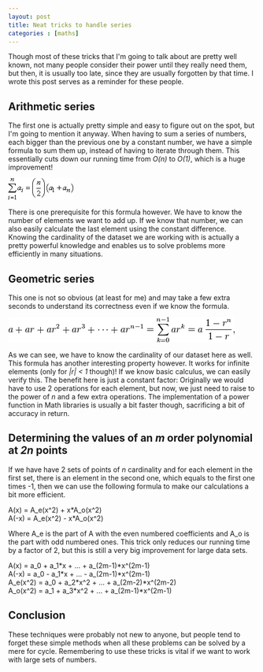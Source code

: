 ```yaml
---
layout: post
title: Neat tricks to handle series
categories : [maths]
---
```


Though most of these tricks that I'm going to talk about are pretty well known, not many people consider their power until they really need them, but then, it is usually too late, since they are usually forgotten by that time. I wrote this post serves as a reminder for these people.

## Arithmetic series

The first one is actually pretty simple and easy to figure out on the spot, but I'm going to mention it anyway. When having to sum a series of numbers, each bigger than the previous one by a constant number, we have a simple formula to sum them up, instead of having to iterate through them. This essentially cuts down our running time from *O(n)* to *O(1)*, which is a huge improvement!

![The formula](/images/arithmeticsum.gif)

There is one prerequisite for this formula however. We have to know the number of elements we want to add up. If we know that number, we can also easily calculate the last element using the constant difference. Knowing the cardinality of the dataset we are working with is actually a pretty powerful knowledge and enables us to solve problems more efficiently in many situations.

## Geometric series

This one is not so obvious (at least for me) and may take a few extra seconds to understand its correctness even if we know the formula. 

![The formula](/images/geometricsum.png)

As we can see, we have to know the cardinality of our dataset here as well. This formula has another interesting property however. It works for infinite elements (only for *&#124;r&#124; < 1* though)! If we know basic calculus, we can easily verify this. The benefit here is just a constant factor: Originally we would have to use 2 operations for each element, but now, we just need to raise to the power of *n* and a few extra operations. The implementation of a power function in Math libraries is usually a bit faster though, sacrificing a bit of accuracy in return.

## Determining the values of an *m* order polynomial at *2n* points

If we have have 2 sets of points of *n* cardinality and for each element in the first set, there is an element in the second one, which equals to the first one times -1, then we can use the following formula to make our calculations a bit more efficient.

A(x) = A_e(x^2) + x&#42;A_o(x^2)<br>
A(-x) = A_e(x^2) - x&#42;A_o(x^2)

Where A_e is the part of A with the even numbered coefficients and A_o is the part with odd numbered ones. This trick only reduces our running time by a factor of 2, but this is still a very big improvement for large data sets.

A(x) = a_0 + a_1&#42;x + ... + a_(2m-1)&#42;x^(2m-1)<br>
A(-x) = a_0 - a_1&#42;x + ... - a_(2m-1)&#42;x^(2m-1)<br>
A_e(x^2) = a_0 + a_2&#42;x^2 + ... + a_(2m-2)&#42;x^(2m-2)<br>
A_o(x^2) = a_1 + a_3&#42;x^2 + ... + a_(2m-1)&#42;x^(2m-1)<br>

## Conclusion

These techniques were probably not new to anyone, but people tend to forget these simple methods when all these problems can be solved by a mere for cycle. Remembering to use these tricks is vital if we want to work with large sets of numbers.
